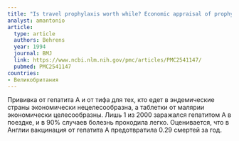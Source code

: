 ```yaml
---
title: "Is travel prophylaxis worth while? Economic appraisal of prophylactic measures against malaria, hepatitis A, and typhoid in travellers"
analyst: amantonio
article:
  type: article
  authors: Behrens
  year: 1994
  journal: BMJ
  link: https://www.ncbi.nlm.nih.gov/pmc/articles/PMC2541147/
  pubmed: PMC2541147
countries:
- Великобритания
---
```


Прививка от гепатита А и от тифа для тех, кто едет в эндемические страны экономически нецелесообразна, а таблетки от малярии экономически целесообразны.
Лишь 1 из 2000 заражался гепатитом А в поездке, и в 90% случаев болезнь проходила легко.
Оценивается, что в Англии вакцинация от гепатита А предотвратила 0.29 смертей за год.
